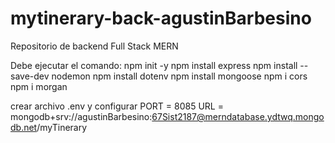 # mytinerary-back-agustinBarbesino
Repositorio de backend Full Stack MERN

Debe ejecutar el comando:
npm init -y
npm install express
npm install --save-dev nodemon
npm install dotenv
npm install mongoose
npm i cors
npm i morgan

crear archivo .env y configurar
PORT = 8085
URL = mongodb+srv://agustinBarbesino:67Sist2187@merndatabase.ydtwq.mongodb.net/myTinerary
